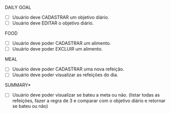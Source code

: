DAILY GOAL
- [ ] Usuário deve CADASTRAR um objetivo diário.
- [ ] Usuário deve EDITAR o objetivo diário.

FOOD
- [ ] Usuário deve poder CADASTRAR um alimento.
- [ ] Usuário deve poder EXCLUIR um alimento.

MEAL
- [ ] Usuário deve poder CADASTRAR uma nova refeição.
- [ ] Usuário deve poder visualizar as refeições do dia.

SUMMARY*
- [ ] Usuário deve poder visualizar se bateu a meta ou não.
(listar todas as refeições, fazer a regra de 3 e comparar
com o objetivo diário e retornar se bateu ou não)
